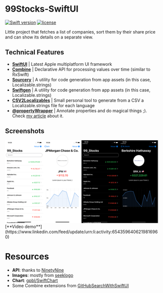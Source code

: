 # 99Stocks-SwiftUI
[![Swift version](https://img.shields.io/badge/Swift-5-orange.svg)](https://swift.org/download)
[![license](https://img.shields.io/github/license/mashape/apistatus.svg?maxAge=2592000)](https://github.com/illescasDaniel/99StocksSwiftUI/blob/master/LICENSE)

Little project that fetches a list of companies, sort them by their share price and can show its details on a separate view.

**Technical Features**
----
- [**SwiftUI**](https://developer.apple.com/xcode/swiftui/) | Latest Apple multiplatform UI framework
- [**Combine**](https://developer.apple.com/documentation/combine) | Declarative API for processing values over time (similar to RxSwift)
- [**Sourcery**](https://github.com/krzysztofzablocki/Sourcery) | A utility for code generation from app assets (in this case, Localizable.strings)
- [**Swiftgen**](https://www.github.com/SwiftGen/SwiftGen) | A utility for code generation from app assets (in this case, Localizable.strings)
- [**CSV2Localizables**](https://github.com/illescasDaniel/99StocksSwiftUI/blob/master/Generation/Localization/CSV2Localizables.swift) | Small personal tool to generate from a CSV a Localizable.strings file for each language
- [**@propertyWrapper**](https://medium.com/better-programming/swift-property-delegates-powerful-new-annotations-attributes-system-2e3968b29624) | Annotate properties and do magical things ;). Check [my article](https://medium.com/better-programming/swift-property-delegates-powerful-new-annotations-attributes-system-2e3968b29624) about it.

**Screenshots**
-------
<img src="github/screenshots.png" width="800">
[**Video demo**](https://www.linkedin.com/feed/update/urn:li:activity:6543596406219816960)

# Resources #

- **API**: thanks to [NinetyNine](https://github.com/99markets/challenges/blob/master/mobile.md)
- **Images**: mostly from [seeklogo](https://seeklogo.net)
- **Chart**: [gpbl/SwiftChart](https://www.github.com/gpbl/SwiftChart)
- Some Combine extensions from [GitHubSearchWithSwiftUI](https://github.com/marty-suzuki/GitHubSearchWithSwiftUI)
